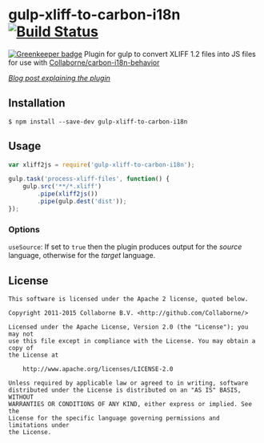 gulp-xliff-to-carbon-i18n [![Build Status](https://travis-ci.org/Collaborne/gulp-xliff-to-carbon-i18n.svg?branch=master)](https://travis-ci.org/Collaborne/gulp-xliff-to-carbon-i18n)
=========

[![Greenkeeper badge](https://badges.greenkeeper.io/Collaborne/gulp-xliff-to-carbon-i18n.svg)](https://greenkeeper.io/)
Plugin for gulp to convert XLIFF 1.2 files into JS files for use with [Collaborne/carbon-i18n-behavior](https://github.com/Collaborne/carbon-i18n-behavior)

_[Blog post explaining the plugin](https://medium.com/collaborne-engineering/localize-polymer-applications-with-a-translation-agency-b3291b574c85)_

## Installation

	$ npm install --save-dev gulp-xliff-to-carbon-i18n

## Usage

```js
var xliff2js = require('gulp-xliff-to-carbon-i18n');

gulp.task('process-xliff-files', function() {
    gulp.src('**/*.xliff')
        .pipe(xliff2js())
        .pipe(gulp.dest('dist'));
});
```

### Options

`useSource`: If set to `true` then the plugin produces output for the *source* language, otherwise for the *target* language.

## License

    This software is licensed under the Apache 2 license, quoted below.

    Copyright 2011-2015 Collaborne B.V. <http://github.com/Collaborne/>

    Licensed under the Apache License, Version 2.0 (the "License"); you may not
    use this file except in compliance with the License. You may obtain a copy of
    the License at

        http://www.apache.org/licenses/LICENSE-2.0

    Unless required by applicable law or agreed to in writing, software
    distributed under the License is distributed on an "AS IS" BASIS, WITHOUT
    WARRANTIES OR CONDITIONS OF ANY KIND, either express or implied. See the
    License for the specific language governing permissions and limitations under
    the License.
